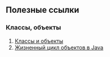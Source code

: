## Полезные ссылки

### Классы, объекты
1. [Классы и объекты](http://developer.alexanderklimov.ru/android/java/class.php)
1. [Жизненный цикл объектов в Java](http://proglang.su/java/12)


